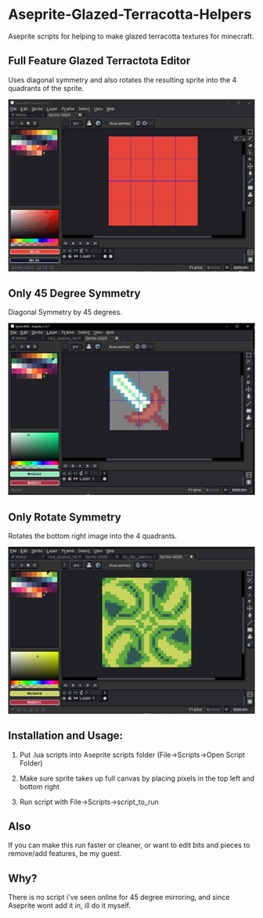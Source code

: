# Aseprite-Glazed-Terracotta-Helpers
Aseprite scripts for helping to make glazed terracotta textures for minecraft.

## Full Feature Glazed Terractota Editor
Uses diagonal symmetry and also rotates the resulting sprite into the 4 quadrants of the sprite.


![demo](glazededitordemo.gif)

## Only 45 Degree Symmetry
Diagonal Symmetry by 45 degrees.


![demo](45_flip_demo.png)

## Only Rotate Symmetry
Rotates the bottom right image into the 4 quadrants.


![demo](rotate_mirror_demo.png)


## Installation and Usage:
1. Put .lua scripts into Aseprite scripts folder (File->Scripts->Open Script Folder)

2. Make sure sprite takes up full canvas by placing pixels in the top left and bottom right

3. Run script with File->Scripts->script_to_run


## Also
If you can make this run faster or cleaner, or want to edit bits and pieces to remove/add features, be my guest.

## Why?
There is no script i've seen online for 45 degree mirroring, and since Aseprite wont add it in, ill do it myself.
